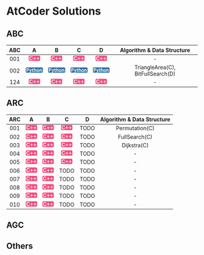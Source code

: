 [cpp]: /images/cpp.png
[py]: /images/python.png

# AtCoder Solutions

## ABC

| ABC | A | B | C | D | Algorithm & Data Structure |
|:---:|:---:|:---:|:---:|:---:|:---:|
| 001 | [![cpp]](/ABC/001/a.cpp) | [![cpp]](/ABC/001/b.cpp) | [![cpp]](/ABC/001/c.cpp) | [![cpp]](/ABC/001/d.cpp) | - |
| 002 | [![py]](/ABC/002/a.py) | [![py]](/ABC/002/b.py) | [![py]](/ABC/002/c.py) | [![py]](/ABC/002/d.py) | TriangleArea(C), BitFullSearch(D) |
| 124 | [![cpp]](/ABC/124/a.cpp) | [![cpp]](/ABC/124/b.cpp) | [![cpp]](/ABC/124/c.cpp) | [![cpp]](/ABC/124/d.cpp) | - |

## ARC

| ARC | A | B | C | D | Algorithm & Data Structure |
|:---:|:---:|:---:|:---:|:---:|:---:|
| 001 | [![cpp]](/ARC/001/a.cpp) | [![cpp]](/ARC/001/b.cpp) | [![cpp]](/ARC/001/c.cpp) | TODO | Permutation(C) |
| 002 | [![cpp]](/ARC/002/a.cpp) | [![cpp]](/ARC/002/b.cpp) | [![cpp]](/ARC/002/c.cpp) | TODO | FullSearch(C) |
| 003 | [![cpp]](/ARC/003/a.cpp) | [![cpp]](/ARC/003/b.cpp) | [![cpp]](/ARC/003/c.cpp) | TODO | Dijkstra(C) |
| 004 | [![cpp]](/ARC/004/a.cpp) | [![cpp]](/ARC/004/b.cpp) | [![cpp]](/ARC/004/c.cpp) | TODO | - |
| 005 | [![cpp]](/ARC/005/a.cpp) | [![cpp]](/ARC/005/b.cpp) | [![cpp]](/ARC/005/c.cpp) | TODO | - |
| 006 | [![cpp]](/ARC/006/a.cpp) | [![cpp]](/ARC/006/b.cpp) | TODO | TODO | - |
| 007 | [![cpp]](/ARC/007/a.cpp) | [![cpp]](/ARC/007/b.cpp) | TODO | TODO | - |
| 008 | [![cpp]](/ARC/008/a.cpp) | [![cpp]](/ARC/008/b.cpp) | TODO | TODO | - |
| 009 | [![cpp]](/ARC/009/a.cpp) | [![cpp]](/ARC/009/b.cpp) | TODO | TODO | - |
| 010 | [![cpp]](/ARC/010/a.cpp) | [![cpp]](/ARC/010/b.cpp) | TODO | TODO | - |

## AGC

## Others

